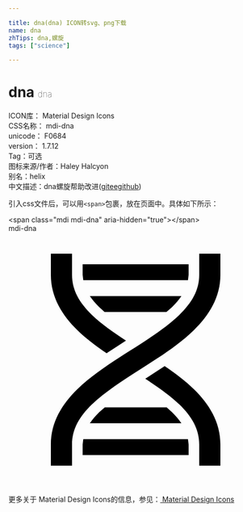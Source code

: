 ```yaml
---

title: dna(dna) ICON转svg、png下载
name: dna
zhTips: dna,螺旋
tags: ["science"]

---
```


# dna  <small style="font-size: 60%;font-weight: 100">dna</small>


<div class="detail-page">
<p>
<span>
ICON库：
<span class="badge-secondary badge">Material Design Icons</span> 
</span>
<br/>
<span>
CSS名称：
<span class="badge-secondary badge">mdi-dna</span> 
</span>
<br/>
<span>
unicode：
<span class="badge-secondary badge">F0684</span> 
<copy-btn content='F0684' btn-title=""></copy-btn>
<copy-btn :content='String.fromCodePoint(parseInt("F0684", 16))' btn-title="复制U"></copy-btn>
</span>
<br/>
<span>
version：
<span class="badge-secondary badge">1.7.12</span> 
</span><br/><span>Tag：<span class="badge-light badge"><router-link to="/tags/science.html">可选</router-link></span></span>
<br/>
<span>图标来源/作者：<span class="badge-light badge">Haley Halcyon</span></span> 
<br/>
<span>别名：<span class="badge-light badge">helix</span></span><br/><span class="zh-detail">中文描述：<span class="badge-primary badge">dna</span><span class="badge-primary badge">螺旋</span><span class="help-link"><span>帮助改进</span>(<a href="https://gitee.com/liuwave/icon-helper/edit/master/json/material/dna.json" target="_blank" rel="noopener noreferrer">gitee</a><a href="https://github.com/liuwave/icon-helper/edit/master/json/material/dna.json" target="_blank" rel="noopener noreferrer">github</a></span>)</span><br/>
</p>
</div>
<div class="alert alert-dark">
  <i class="mdi mdi-dna mdi-48px"></i>
  <i class="mdi mdi-dna mdi-36px"></i>
  <i class="mdi mdi-dna mdi-24px"></i>
  <i class="mdi mdi-dna mdi-18px"></i>
</div>
<div>
  <p>引入css文件后，可以用<code>&lt;span&gt;</code>包裹，放在页面中。具体如下所示：    
  </p>
  <div class="alert alert-primary" style="font-size: 14px">
    &lt;span class="mdi mdi-dna" aria-hidden="true"&gt;&lt;/span&gt;
    <copy-btn content='<span class="mdi mdi-dna" aria-hidden="true"></span>'></copy-btn>
  </div>
  <div class="alert alert-secondary">
    <i class="mdi mdi-dna"
    style="font-size: 24px"
    aria-hidden="true"></i> mdi-dna
    <copy-btn content="mdi-dna" btn-title="复制图标名称"></copy-btn>
  </div>
</div>
<div id="svg" class="svg-wrap">
<svg xmlns="http://www.w3.org/2000/svg" viewBox="0 0 24 24"><path d="M4,2H6V4C6,5.44 6.68,6.61 7.88,7.78C8.74,8.61 9.89,9.41 11.09,10.2L9.26,11.39C8.27,10.72 7.31,10 6.5,9.21C5.07,7.82 4,6.1 4,4V2M18,2H20V4C20,6.1 18.93,7.82 17.5,9.21C16.09,10.59 14.29,11.73 12.54,12.84C10.79,13.96 9.09,15.05 7.88,16.22C6.68,17.39 6,18.56 6,20V22H4V20C4,17.9 5.07,16.18 6.5,14.79C7.91,13.41 9.71,12.27 11.46,11.16C13.21,10.04 14.91,8.95 16.12,7.78C17.32,6.61 18,5.44 18,4V2M14.74,12.61C15.73,13.28 16.69,14 17.5,14.79C18.93,16.18 20,17.9 20,20V22H18V20C18,18.56 17.32,17.39 16.12,16.22C15.26,15.39 14.11,14.59 12.91,13.8L14.74,12.61M7,3H17V4L16.94,4.5H7.06L7,4V3M7.68,6H16.32C16.08,6.34 15.8,6.69 15.42,7.06L14.91,7.5H9.07L8.58,7.06C8.2,6.69 7.92,6.34 7.68,6M9.09,16.5H14.93L15.42,16.94C15.8,17.31 16.08,17.66 16.32,18H7.68C7.92,17.66 8.2,17.31 8.58,16.94L9.09,16.5M7.06,19.5H16.94L17,20V21H7V20L7.06,19.5Z" /></svg>
</div>
<detail full-name='mdi-dna'></detail>
    
<div><p>更多关于 Material Design Icons的信息，参见：<a target="_blank" href="https://iconhelper.cn/material.html"> Material Design Icons</a>
</p></div>
